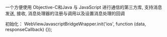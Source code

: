 一个方便使用 Objective-C和Java 与 JavaScript 进行通信的第三方库, 支持消息发送, 接收, 消息处理器的注册与调用以及设置消息处理的回调

初始化：
WebViewJavascriptBridgeWrapper.init('ios', function (data, responseCallback) {});

